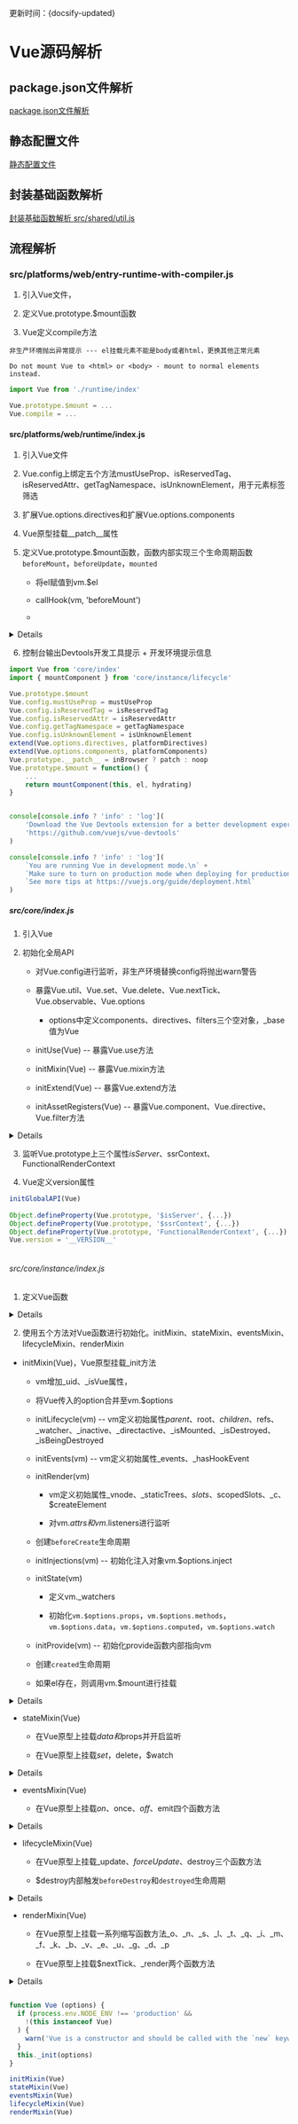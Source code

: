 
更新时间：{docsify-updated}

# Vue源码解析

## package.json文件解析

[package.json文件解析](./package)

## 静态配置文件

[静态配置文件](./config)

## 封装基础函数解析

[封装基础函数解析 src/shared/util.js](./util)


## 流程解析

### src/platforms/web/entry-runtime-with-compiler.js

1. 引入Vue文件，

2. 定义Vue.prototype.$mount函数

3. Vue定义compile方法


```非生产环境抛出异常提示 --- el挂载元素不能是body或者html，更换其他正常元素```

```Do not mount Vue to <html> or <body> - mount to normal elements instead.```


```js
import Vue from './runtime/index'

Vue.prototype.$mount = ...
Vue.compile = ...
```

#### src/platforms/web/runtime/index.js

1. 引入Vue文件

2. Vue.config上绑定五个方法mustUseProp、isReservedTag、isReservedAttr、getTagNamespace、isUnknownElement，用于元素标签筛选

3. 扩展Vue.options.directives和扩展Vue.options.components

4. Vue原型挂载__patch__属性

5. 定义Vue.prototype.$mount函数，函数内部实现三个生命周期函数```beforeMount```，```beforeUpdate```，```mounted```

    - 将el赋值到vm.$el
    
    - callHook(vm, 'beforeMount')
    
    - 

<details>

```js
    ...
    callHook(vm, 'beforeMount')
    ...
    new Watcher(vm, updateComponent, noop, {
        before () {
            if (vm._isMounted && !vm._isDestroyed) {
                callHook(vm, 'beforeUpdate')
            }
        }
    }, true /* isRenderWatcher */)
    ...
    if (vm.$vnode == null) {
        vm._isMounted = true
        callHook(vm, 'mounted')
    }

```
</details>

6. 控制台输出Devtools开发工具提示 + 开发环境提示信息


```js
import Vue from 'core/index'
import { mountComponent } from 'core/instance/lifecycle'

Vue.prototype.$mount
Vue.config.mustUseProp = mustUseProp
Vue.config.isReservedTag = isReservedTag
Vue.config.isReservedAttr = isReservedAttr
Vue.config.getTagNamespace = getTagNamespace
Vue.config.isUnknownElement = isUnknownElement
extend(Vue.options.directives, platformDirectives)
extend(Vue.options.components, platformComponents)
Vue.prototype.__patch__ = inBrowser ? patch : noop
Vue.prototype.$mount = function() {
    ...
    return mountComponent(this, el, hydrating)
}


console[console.info ? 'info' : 'log'](
    'Download the Vue Devtools extension for a better development experience:\n' +
    'https://github.com/vuejs/vue-devtools'
)

console[console.info ? 'info' : 'log'](
    `You are running Vue in development mode.\n` +
    `Make sure to turn on production mode when deploying for production.\n` +
    `See more tips at https://vuejs.org/guide/deployment.html`
)

```

##### src/core/index.js

1. 引入Vue

2. 初始化全局API

    - 对Vue.config进行监听，非生产环境替换config将抛出warn警告
    
    - 暴露Vue.util、Vue.set、Vue.delete、Vue.nextTick、Vue.observable、Vue.options
    
        - options中定义components、directives、filters三个空对象，_base值为Vue
        
    - initUse(Vue) -- 暴露Vue.use方法
    
    - initMixin(Vue) -- 暴露Vue.mixin方法
    
    - initExtend(Vue) -- 暴露Vue.extend方法
    
    - initAssetRegisters(Vue) -- 暴露Vue.component、Vue.directive、Vue.filter方法
    

<details>

```js
Object.defineProperty(Vue, 'config', configDef)
Vue.util = ...
Vue.set = ...
Vue.delete = ...
Vue.nextTick = ...
Vue.observable = ...
Vue.options.components = Object.create(null) 
Vue.options.directive = Object.create(null) 
Vue.options.filter = Object.create(null)
extend(Vue.options.components, builtInComponents)
initUse(Vue)
initMixin(Vue)
initExtend(Vue)
initAssetRegisters(Vue)
```

</details>

3. 监听Vue.prototype上三个属性$isServer、$ssrContext、FunctionalRenderContext

4. Vue定义version属性


```js
initGlobalAPI(Vue)
    
Object.defineProperty(Vue.prototype, '$isServer', {...})
Object.defineProperty(Vue.prototype, '$ssrContext', {...})
Object.defineProperty(Vue.prototype, 'FunctionalRenderContext', {...})
Vue.version = '__VERSION__'
    
```

######  src/core/instance/index.js

1. 定义Vue函数

<details>

```js
function Vue (options) {
  if (process.env.NODE_ENV !== 'production' &&
    !(this instanceof Vue)
  ) {
    warn('Vue is a constructor and should be called with the `new` keyword')
  }
  this._init(options)
}

```

</details>

2. 使用五个方法对Vue函数进行初始化。initMixin、stateMixin、eventsMixin、lifecycleMixin、renderMixin

- initMixin(Vue)，Vue原型挂载_init方法

    - vm增加_uid、_isVue属性，
    
    - 将Vue传入的option合并至vm.$options
    
    - initLifecycle(vm) -- vm定义初始属性$parent、$root、$children、$refs、_watcher、_inactive、_directactive、_isMounted、_isDestroyed、_isBeingDestroyed
    
    - initEvents(vm) -- vm定义初始属性_events、_hasHookEvent
    
    - initRender(vm) 
    
        - vm定义初始属性_vnode、_staticTrees、$slots、$scopedSlots、_c、$createElement
        
        - 对vm.$attrs和vm.$listeners进行监听
        
    - 创建```beforeCreate```生命周期
        
    - initInjections(vm) -- 初始化注入对象vm.$options.inject

    - initState(vm)
    
        - 定义vm._watchers
        
        - 初始化```vm.$options.props```，```vm.$options.methods```，```vm.$options.data```，```vm.$options.computed```，```vm.$options.watch```
    
    - initProvide(vm) -- 初始化provide函数内部指向vm
    
    - 创建```created```生命周期
    
    - 如果el存在，则调用vm.$mount进行挂载

<details>

```js
Vue.prototype._init = function() {
    ... 
    vm._uid
    vm._isVue
    vm.$options
    vm._renderProxy
    vm._self
    initLifecycle(vm)
    initEvents(vm)
    initRender(vm)
    callHook(vm, 'beforeCreate')
    initInjections(vm)
    initState(vm)
    initProvide(vm)
    callHook(vm, 'created')
    vm.$mount(vm.$options.el)
}
   

```

</details>

- stateMixin(Vue)

    - 在Vue原型上挂载$data和$props并开启监听
    
    - 在Vue原型上挂载$set，$delete，$watch


<details>

```js
Object.defineProperty(Vue.prototype, '$data', dataDef)
Object.defineProperty(Vue.prototype, '$props', propsDef)
Vue.prototype.$set
Vue.prototype.$delete
Vue.prototype.$watch

```

</details>

- eventsMixin(Vue)

    - 在Vue原型上挂载$on、$once、$off、$emit四个函数方法

<details>

```js
Vue.prototype.$on
Vue.prototype.$once
Vue.prototype.$off
Vue.prototype.$emit

```

</details>

- lifecycleMixin(Vue)

    - 在Vue原型上挂载_update、$forceUpdate、$destroy三个函数方法
    
    - $destroy内部触发```beforeDestroy```和```destroyed```生命周期

<details>

```js
Vue.prototype._update
Vue.prototype.$forceUpdate
Vue.prototype.$destroy

```

</details>

- renderMixin(Vue)

    - 在Vue原型上挂载一系列缩写函数方法_o、_n、_s、_l、_t、_q、_i、_m、_f、_k、_b、_v、_e、_u、_g、_d、_p

    - 在Vue原型上挂载$nextTick、_render两个函数方法

<details>

```js
installRenderHelpers(Vue.prototype)
    target._o = markOnce
    target._n = toNumber
    target._s = toString
    target._l = renderList
    target._t = renderSlot
    target._q = looseEqual
    target._i = looseIndexOf
    target._m = renderStatic
    target._f = resolveFilter
    target._k = checkKeyCodes
    target._b = bindObjectProps
    target._v = createTextVNode
    target._e = createEmptyVNode
    target._u = resolveScopedSlots
    target._g = bindObjectListeners
    target._d = bindDynamicKeys
    target._p = prependModifier
Vue.prototype.$nextTick
Vue.prototype._render
    vm.$scopedSlots
    vm.$vnode

```

</details>


```js

function Vue (options) {
  if (process.env.NODE_ENV !== 'production' &&
    !(this instanceof Vue)
  ) {
    warn('Vue is a constructor and should be called with the `new` keyword')
  }
  this._init(options)
}

initMixin(Vue)
stateMixin(Vue)
eventsMixin(Vue)
lifecycleMixin(Vue)
renderMixin(Vue)

```






















